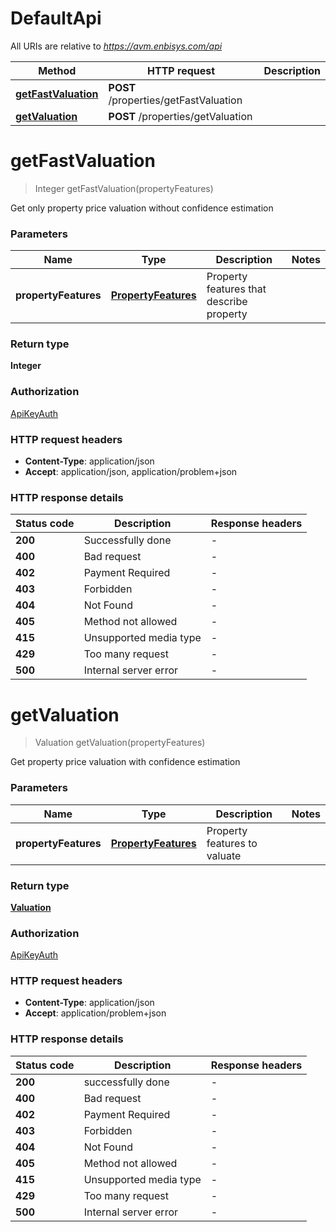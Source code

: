# DefaultApi

All URIs are relative to *https://avm.enbisys.com/api*

Method | HTTP request | Description
------------- | ------------- | -------------
[**getFastValuation**](DefaultApi.md#getFastValuation) | **POST** /properties/getFastValuation | 
[**getValuation**](DefaultApi.md#getValuation) | **POST** /properties/getValuation | 


<a name="getFastValuation"></a>
# **getFastValuation**
> Integer getFastValuation(propertyFeatures)



Get only property price valuation without confidence estimation

### Parameters

Name | Type | Description  | Notes
------------- | ------------- | ------------- | -------------
 **propertyFeatures** | [**PropertyFeatures**](PropertyFeatures.md)| Property features that describe property |

### Return type

**Integer**

### Authorization

[ApiKeyAuth](../README.md#ApiKeyAuth)

### HTTP request headers

 - **Content-Type**: application/json
 - **Accept**: application/json, application/problem+json

### HTTP response details
| Status code | Description | Response headers |
|-------------|-------------|------------------|
**200** | Successfully done |  -  |
**400** | Bad request |  -  |
**402** | Payment Required |  -  |
**403** | Forbidden |  -  |
**404** | Not Found |  -  |
**405** | Method not allowed |  -  |
**415** | Unsupported media type |  -  |
**429** | Too many request |  -  |
**500** | Internal server error |  -  |

<a name="getValuation"></a>
# **getValuation**
> Valuation getValuation(propertyFeatures)

Get property price valuation with confidence estimation


### Parameters

Name | Type | Description  | Notes
------------- | ------------- | ------------- | -------------
 **propertyFeatures** | [**PropertyFeatures**](PropertyFeatures.md)| Property features to valuate |

### Return type

[**Valuation**](Valuation.md)

### Authorization

[ApiKeyAuth](../README.md#ApiKeyAuth)

### HTTP request headers

 - **Content-Type**: application/json
 - **Accept**: application/problem+json

### HTTP response details
| Status code | Description | Response headers |
|-------------|-------------|------------------|
**200** | successfully done |  -  |
**400** | Bad request |  -  |
**402** | Payment Required |  -  |
**403** | Forbidden |  -  |
**404** | Not Found |  -  |
**405** | Method not allowed |  -  |
**415** | Unsupported media type |  -  |
**429** | Too many request |  -  |
**500** | Internal server error |  -  |

